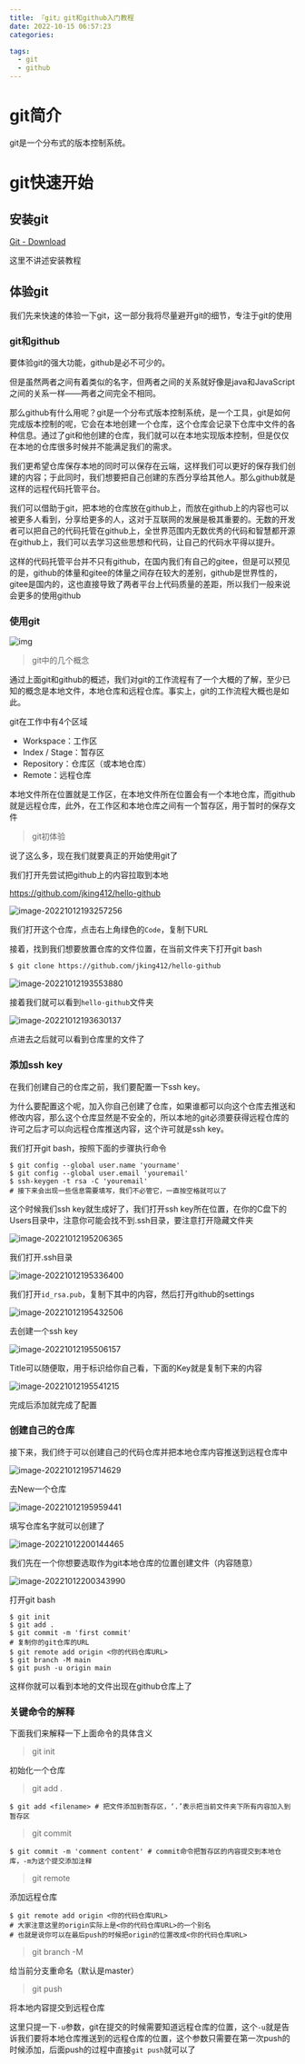 ```yaml
---
title: 『git』git和github入门教程
date: 2022-10-15 06:57:23
categories:

tags:
  - git
  - github
---
```


# git简介

git是一个分布式的版本控制系统。

# git快速开始

## 安装git

[Git - Download](https://git-scm.com/download/win)

这里不讲述安装教程

## 体验git

我们先来快速的体验一下git，这一部分我将尽量避开git的细节，专注于git的使用

### git和github

要体验git的强大功能，github是必不可少的。

但是虽然两者之间有着类似的名字，但两者之间的关系就好像是java和JavaScript之间的关系一样——两者之间完全不相同。

那么github有什么用呢？git是一个分布式版本控制系统，是一个工具，git是如何完成版本控制的呢，它会在本地创建一个仓库，这个仓库会记录下仓库中文件的各种信息。通过了git和他创建的仓库，我们就可以在本地实现版本控制，但是仅仅在本地的仓库很多时候并不能满足我们的需求。

我们更希望仓库保存本地的同时可以保存在云端，这样我们可以更好的保存我们创建的内容；于此同时，我们想要把自己创建的东西分享给其他人。那么github就是这样的远程代码托管平台。

我们可以借助于git，把本地的仓库放在github上，而放在github上的内容也可以被更多人看到，分享给更多的人，这对于互联网的发展是极其重要的。无数的开发者可以把自己的代码托管在github上，全世界范围内无数优秀的代码和智慧都开源在github上，我们可以去学习这些思想和代码，让自己的代码水平得以提升。

这样的代码托管平台并不只有github，在国内我们有自己的gitee，但是可以预见的是，github的体量和gitee的体量之间存在较大的差别，github是世界性的，gitee是国内的，这也直接导致了两者平台上代码质量的差距，所以我们一般来说会更多的使用github

### 使用git

![img](https://skynesserblog.oss-cn-hangzhou.aliyuncs.com/bg2015120901.png)

> git中的几个概念

通过上面git和github的概述，我们对git的工作流程有了一个大概的了解，至少已知的概念是本地文件，本地仓库和远程仓库。事实上，git的工作流程大概也是如此。

git在工作中有4个区域

- Workspace：工作区
- Index / Stage：暂存区
- Repository：仓库区（或本地仓库）
- Remote：远程仓库

本地文件所在位置就是工作区，在本地文件所在位置会有一个本地仓库，而github就是远程仓库，此外，在工作区和本地仓库之间有一个暂存区，用于暂时的保存文件

> git初体验

说了这么多，现在我们就要真正的开始使用git了

我们打开先尝试把github上的内容拉取到本地

https://github.com/jking412/hello-github

![image-20221012193257256](https://skynesserblog.oss-cn-hangzhou.aliyuncs.com/image-20221012193257256.png)

我们打开这个仓库，点击右上角绿色的`Code`，复制下URL

接着，找到我们想要放置仓库的文件位置，在当前文件夹下打开git bash

```bash
$ git clone https://github.com/jking412/hello-github
```

![image-20221012193553880](https://skynesserblog.oss-cn-hangzhou.aliyuncs.com/image-20221012193553880.png)

接着我们就可以看到`hello-github`文件夹

![image-20221012193630137](https://skynesserblog.oss-cn-hangzhou.aliyuncs.com/image-20221012193630137.png)

点进去之后就可以看到仓库里的文件了

### 添加ssh key

在我们创建自己的仓库之前，我们要配置一下ssh key。

为什么要配置这个呢，加入你自己创建了仓库，如果谁都可以向这个仓库去推送和修改内容，那么这个仓库显然是不安全的，所以本地的git必须要获得远程仓库的许可之后才可以向远程仓库推送内容，这个许可就是ssh key。

我们打开git bash，按照下面的步骤执行命令

```shell
$ git config --global user.name 'yourname'
$ git config --global user.email 'youremail'
$ ssh-keygen -t rsa -C 'youremail'
# 接下来会出现一些信息需要填写，我们不必管它，一直按空格就可以了
```

这个时候我们ssh key就生成好了，我们打开ssh key所在位置，在你的C盘下的Users目录中，注意你可能会找不到.ssh目录，要注意打开隐藏文件夹

![image-20221012195206365](https://skynesserblog.oss-cn-hangzhou.aliyuncs.com/image-20221012195206365.png)

我们打开.ssh目录

![image-20221012195336400](https://skynesserblog.oss-cn-hangzhou.aliyuncs.com/image-20221012195336400.png)

我们打开`id_rsa.pub`，复制下其中的内容，然后打开github的settings

![image-20221012195432506](https://skynesserblog.oss-cn-hangzhou.aliyuncs.com/image-20221012195432506.png)

去创建一个ssh key

![image-20221012195506157](https://skynesserblog.oss-cn-hangzhou.aliyuncs.com/image-20221012195506157.png)

Title可以随便取，用于标识给你自己看，下面的Key就是复制下来的内容

![image-20221012195541215](https://skynesserblog.oss-cn-hangzhou.aliyuncs.com/image-20221012195541215.png)

完成后添加就完成了配置

### 创建自己的仓库

接下来，我们终于可以创建自己的代码仓库并把本地仓库内容推送到远程仓库中

![image-20221012195714629](https://skynesserblog.oss-cn-hangzhou.aliyuncs.com/image-20221012195714629.png)

去New一个仓库

![image-20221012195959441](https://skynesserblog.oss-cn-hangzhou.aliyuncs.com/image-20221012195959441.png)

填写仓库名字就可以创建了

![image-20221012200144465](https://skynesserblog.oss-cn-hangzhou.aliyuncs.com/image-20221012200144465.png)

我们先在一个你想要选取作为git本地仓库的位置创建文件（内容随意）

![image-20221012200343990](https://skynesserblog.oss-cn-hangzhou.aliyuncs.com/image-20221012200343990.png)

打开git bash

```shell
$ git init
$ git add .
$ git commit -m 'first commit'
# 复制你的git仓库的URL
$ git remote add origin <你的代码仓库URL>
$ git branch -M main
$ git push -u origin main
```

这样你就可以看到本地的文件出现在github仓库上了

### 关键命令的解释

下面我们来解释一下上面命令的具体含义

> git init

初始化一个仓库

> git add .

```shell
$ git add <filename> # 把文件添加到暂存区，‘.’表示把当前文件夹下所有内容加入到暂存区
```

> git commit

```shell
$ git commit -m 'comment content' # commit命令把暂存区的内容提交到本地仓库，-m为这个提交添加注释
```

> git remote 

添加远程仓库

```shell
$ git remote add origin <你的代码仓库URL>
# 大家注意这里的origin实际上是<你的代码仓库URL>的一个别名
# 也就是说你可以在最后push的时候把origin的位置改成<你的代码仓库URL>
```

> git branch -M

给当前分支重命名（默认是master）

> git push

将本地内容提交到远程仓库

这里只提一下`-u`参数，git在提交的时候需要知道远程仓库的位置，这个`-u`就是告诉我们要将本地仓库推送到的远程仓库的位置，这个参数只需要在第一次push的时候添加，后面push的过程中直接`git push`就可以了







